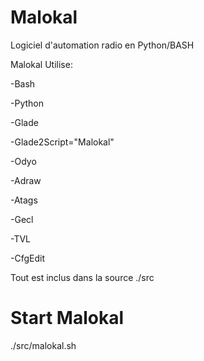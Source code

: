 # Malokal
Logiciel d'automation radio en Python/BASH

Malokal Utilise:

-Bash

-Python

-Glade

-Glade2Script="Malokal"

-Odyo

-Adraw

-Atags

-Gecl

-TVL

-CfgEdit

Tout est inclus dans la source ./src

Start Malokal
======
./src/malokal.sh
